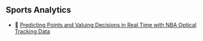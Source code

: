 ## Sports Analytics

* :scroll: [Predicting Points and Valuing Decisions in Real Time with NBA Optical Tracking Data](2014-ssac-pointwise-predicting-points-and-valuing-decisions-in-real-time.pdf)